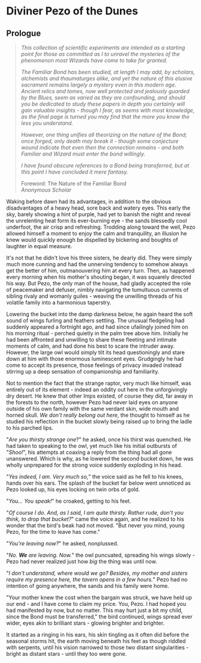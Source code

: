 # Diviner Pezo of the Dunes

## Prologue

> _This collection of scientific experiments are intended as a starting point for those as committed as I to unravel the mysteries of the phenomenon most Wizards have come to take for granted._
>  
> _The Familiar Bond has been studied, at length I may add, by scholars, alchemists and thaumaturges alike, and yet the nature of this elusive sacrament remains largely a mystery even in this modern age. Ancient relics and tomes, now well protected and jealously guarded by the Blues, seem as varied as they are confounding, and should you be dedicated to study these papers in depth you certainly will gain valuable insights - though I fear, as seems with most knowledge, as the final page is turned you may find that the more you know the less you understand._
>  
> _However, one thing unifies all theorizing on the nature of the Bond; once forged, only death may break it - though some conjecture wound indicate that even then the connection remains - and both Familiar and Wizard must enter the bond willingly._
>  
> _I have found obscure references to a Bond being transferred, but at this point I have concluded it mere fantasy._  
>  
>  
> Foreword: The Nature of the Familiar Bond  
> _Anonymous Scholar_


Waking before dawn had its advantages, in addition to the obvious disadvantages of a heavy head, sore back and watery eyes. This early the sky, barely showing a hint of purple, had yet to banish the night and reveal the unrelenting heat form its ever-burning eye - the sands blessedly cool underfoot, the air crisp and refreshing. Trodding along toward the well, Pezo allowed himself a moment to enjoy the calm and tranquility, an illusion he knew would quickly enough be dispelled by bickering and boughts of laughter in equal measure.

It's not that he didn't love his three sisters, he dearly did. They were simply much more cunning and had the unnerving tendency to somehow always get the better of him, outmanouvering him at every turn. Then, as happened every morning when his mother's shouting began, it was squarely directed his way. But Pezo, the only man of the house, had gladly accepted the role of peacemaker and defuser, nimbly navigating the tumultuous currents of sibling rivaly and womanly guiles - weaving the unwilling threads of his volatile family into a harmonious taperstry.

Lowering the bucket into the damp darkness below, he again heard the soft sound of wings furling and feathers settling. The unusual fledgeling had suddenly appeared a fortnight ago, and had since ufailingly joined him on his morning ritual - perched quietly in the palm tree above him. Initially he had been affronted and unwilling to share these fleeting and intimate moments of calm, and had done his best to scare the intruder away. However, the large owl would simply tilt its head questioningly and stare down at him with those enormous luminescent eyes. Grudgingly he had come to accept its presence, those feelings of privacy invaded instead stirring up a deep sensation of companionship and familiarity. 

Not to mention the fact that the strange raptor, very much like himself, was entirely out of its element - indeed an oddity out here in the unforgivingly dry desert. He knew that other Imps existed, of course they did, far away in the forests to the north, however Pezo had never laid eyes on anyone outside of his own family with the same verdant skin, wide mouth and horned skull. _We don't really belong out here_, the thought to himself as he studied his reflection in the bucket slowly being raised up to bring the ladle to his parched lips.

"_Are you thirsty strange one_?" he asked, once his thirst was quenched. He had taken to speaking to the owl, yet much like his initial outbursts of "_Shoo!_", his attempts at coaxing a reply from the thing had all gone unanswered. Which is why, as he lowered the second bucket down, he was wholly unprepared for the strong voice suddenly exploding in his head.

"_Yes indeed, I am. Very much so,_" the voice said as he fell to his knees, hands over his ears. The splash of the bucket far below went unnoticed as Pezo looked up, his eyes locking on twin orbs of gold.

"_You... You speak!_" he croaked, getting to his feet.

"_Of course I do. And, as I said, I am quite thirsty. Rather rude, don't you think, to drop that bucket?_" came the voice again, and he realized to his wonder that the bird's beak had not moved. "But never you mind, young Pezo, for the time to leave has come."

"_You're leaving now?_" he asked, nonplussed.

"_No. **We** are leaving. Now._" the owl puncuated, spreading his wings slowly - Pezo had never realized just how _big_ the thing was until now.

"_I don't understand, where would we go? Besides, my mother and sisters require my presence here, the tavern opens in a few hours._" Pezo had no intention of going anywhere, the sands and his family were home. 

"Your mother knew the cost when the bargain was struck, we have held up our end - and I have come to claim my price. You, Pezo. I had hoped you had manifested by now, but no matter. This may hurt just a bit my child, since the Bond must be transferred," the bird continued, wings spread ever wider, eyes akin to brilliant stars - glowing brighter and brighter.

It started as a ringing in his ears, his skin tingling as it often did before the seasonal storms hit, the earth moving beneath his feet as though riddled with serpents, until his vision narrowed to those two distant singularities - bright as distant stars - until they too were gone.
